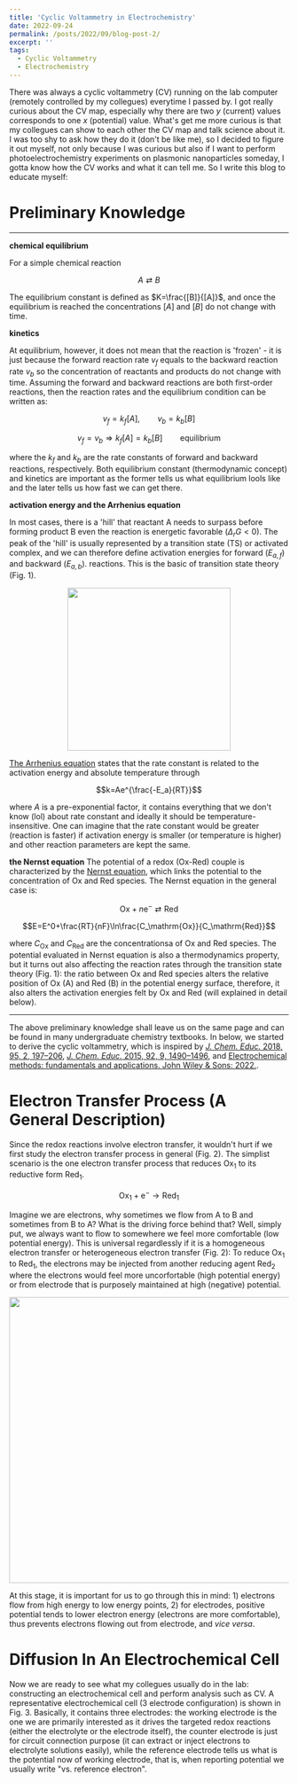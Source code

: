 ```yaml
---
title: 'Cyclic Voltammetry in Electrochemistry'
date: 2022-09-24
permalink: /posts/2022/09/blog-post-2/
excerpt: ''
tags:
  - Cyclic Voltammetry
  - Electrochemistry
---
```


There was always a cyclic voltammetry (CV) running on the lab computer (remotely controlled by my collegues) everytime I passed by. I got really curious about the CV map, especially why there are two $y$ (current) values corresponds to one $x$ (potential) value. What's get me more curious is that my collegues can show to each other the CV map and talk science about it. I was too shy to ask how they do it (don't be like me), so I decided to figure it out myself, not only because I was curious but also if I want to perform photoelectrochemistry experiments on plasmonic nanoparticles someday, I gotta know how the CV works and what it can tell me. So I write this blog to educate myself:


Preliminary Knowledge
======

***
**chemical equilibrium**

For a simple chemical reaction

$$A\rightleftarrows B$$

The equilibrium constant is defined as $K=\frac{[B]}{[A]}$, and once the equilibrium is reached the concentrations $[A]$ and $[B]$ do not change with time.

**kinetics**

At equilibrium, however, it does not mean that the reaction is 'frozen' - it is just because the forward reaction rate $v_f$ equals to the backward reaction rate $v_b$ so the concentration of reactants and products do not change with time. Assuming the forward and backward reactions are both first-order reactions, then the reaction rates and the equilibrium condition can be written as:

$$v_f =k_f[A],\qquad v_b=k_b[B]$$

$$v_f=v_b\Rightarrow k_f[A]=k_b[B]\qquad\mathrm{equilibrium}$$

where the $k_f$ and $k_b$ are the rate constants of forward and backward reactions, respectively. Both equilibrium constant (thermodynamic concept) and kinetics are important as the former tells us what equilibrium lools like and the later tells us how fast we can get there.

**activation energy and the Arrhenius equation** 

In most cases, there is a 'hill' that reactant A needs to surpass before forming product B even the reaction is energetic favorable $(\Delta_rG<0)$. The peak of the 'hill' is usually represented by a transition state (TS) or activated complex, and we can therefore define activation energies for forward $(E_{a,f})$ and backward $(E_{a,b})$. reactions. This is the basic of transition state theory (Fig. 1).

<p align="center">
<img src="http://ShengxiangWuPlasmonic.github.io/images/Blog_3_Fig_3.jpg" width="294">
</p>

[The Arrhenius equation](https://en.wikipedia.org/wiki/Arrhenius_equation) states that the rate constant is related to the activation energy and absolute temperature through

$$k=Ae^{\frac{-E_a}{RT}}$$

where $A$ is a pre-exponential factor, it contains everything that we don't know (lol) about rate constant and ideally it should be temperature-insensitive. One can imagine that the rate constant would be greater (reaction is faster) if activation energy is smaller (or temperature is higher) and other reaction parameters are kept the same.

**the Nernst equation**
The potential of a redox (Ox-Red) couple is characterized by the [Nernst equation](https://en.wikipedia.org/wiki/Nernst_equation), which links the potential to the concentration of Ox and Red species. The Nernst equation in the general case is:

$$\mathrm{Ox}+n\mathrm{e^-}\rightleftarrows \mathrm{Red}$$

$$E=E^0+\frac{RT}{nF}\ln\frac{C_\mathrm{Ox}}{C_\mathrm{Red}}$$

where $C_\mathrm{Ox}$ and $C_\mathrm{Red}$ are the concentrationsa of Ox and Red species. The potential evaluated in Nernst equation is also a thermodynamics property, but it turns out also affecting the reaction rates through the transition state theory (Fig. 1): the ratio between Ox and Red species alters the relative position of Ox (A) and Red (B) in the potential energy surface, therefore, it also alters the activation energies felt by Ox and Red (will explained in detail below). 

***

The above preliminary knowledge shall leave us on the same page and can be found in many undergraduate chemistry textbooks. In below, we started to derive the cyclic voltammetry, which is inspired by [*J. Chem. Educ.* 2018, 95, 2, 197–206](https://pubs.acs.org/doi/10.1021/acs.jchemed.7b00361), [*J. Chem. Educ.* 2015, 92, 9, 1490–1496](https://pubs.acs.org/doi/10.1021/acs.jchemed.5b00225), and [Electrochemical methods: fundamentals and applications. John Wiley & Sons: 2022.](https://www.wiley.com/en-us/Electrochemical+Methods%3A+Fundamentals+and+Applications%2C+2nd+Edition-p-9780471043720).

Electron Transfer Process (A General Description)
=====

Since the redox reactions involve electron transfer, it wouldn't hurt if we first study the electron transfer process in general (Fig. 2). The simplist scenario is the one electron transfer process that reduces $\mathrm{Ox_1}$ to its reductive form $\mathrm{Red_1}$.

$$\mathrm{Ox_1}+\mathrm{e^-}\rightarrow \mathrm{Red_1}$$

Imagine we are electrons, why sometimes we flow from A to B and sometimes from B to A? What is the driving force behind that? Well, simply put, we always want to flow to somewhere we feel more comfortable (low potential energy). This is universal regardlessly if it is a homogeneous electron transfer or heterogeneous electron transfer (Fig. 2): To reduce $\mathrm{Ox_1}$ to $\mathrm{Red_1}$, the electrons may be injected from another reducing agent $\mathrm{Red_2}$ where the electrons would feel more uncorfortable (high potential energy) or from electrode that is purposely maintained at high (negative) potential.

<p align="center">
<img src="http://ShengxiangWuPlasmonic.github.io/images/Blog_3_Fig_6.jpg" width="516">
</p>

At this stage, it is important for us to go through this in mind: 1) electrons flow from high energy to low energy points, 2) for electrodes, positive potential tends to lower electron energy (electrons are more comfortable), thus prevents electrons flowing out from electrode, and *vice versa*.

Diffusion In An Electrochemical Cell
=====

Now we are ready to see what my collegues usually do in the lab: constructing an electrochemical cell and perform analysis such as CV. A representative electrochemical cell (3 electrode configuration) is shown in Fig. 3. Basically, it contains three electrodes: the working electrode is the one we are primarily interested as it drives the targeted redox reactions (either the electrolyte or the electrode itself), the counter electrode is just for circuit connection purpose (it can extract or inject electrons to electrolyte solutions easily), while the reference electrode tells us what is the potential now of working electrode, that is, when reporting potential we usually write "vs. reference electron".  
